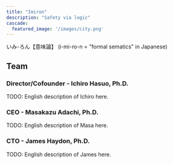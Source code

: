 ```yaml
---
title: "Imiron"
description: "Safety via logic"
cascade:
  featured_image: '/images/city.png'
---
```


いみ-ろん【意味論】
(i-mi-ro-n = "formal sematics" in Japanese)

## Team

### Director/Cofounder - Ichiro Hasuo, Ph.D.

TODO: English description of Ichiro here.

### CEO - Masakazu Adachi, Ph.D.

TODO: English description of Masa here.

### CTO - James Haydon, Ph.D.

TODO: English description of James here.
